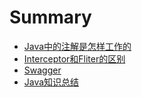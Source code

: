 # Summary

- [Java中的注解是怎样工作的](how-java-annotations-works.md)
- [Interceptor和Fliter的区别](difference-between-interceptor-and-filter.md)
- [Swagger](swagger.md)
- [Java知识总结](summary-of-java.md)

